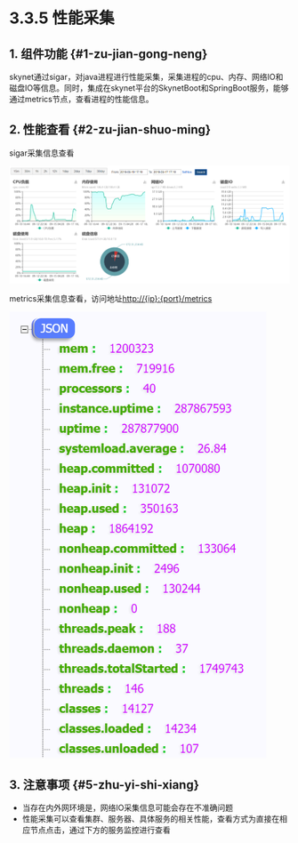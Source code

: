 # 3.3.5 性能采集

## 1. 组件功能 {#1-zu-jian-gong-neng}

skynet通过sigar，对java进程进行性能采集，采集进程的cpu、内存、网络IO和磁盘IO等信息。同时，集成在skynet平台的SkynetBoot和SpringBoot服务，能够通过metrics节点，查看进程的性能信息。

## 2. 性能查看 {#2-zu-jian-shuo-ming}

sigar采集信息查看

![](../../.gitbook/assets/image%20%2848%29.png)

metrics采集信息查看，访问地址[http://{ip}:{port}/metrics](http://172.31.234.40:4599/metrics)

![](../../.gitbook/assets/image%20%2842%29.png)

## 3. 注意事项 {#5-zhu-yi-shi-xiang}

* 当存在内外网环境是，网络IO采集信息可能会存在不准确问题
* 性能采集可以查看集群、服务器、具体服务的相关性能，查看方式为直接在相应节点点击，通过下方的服务监控进行查看

